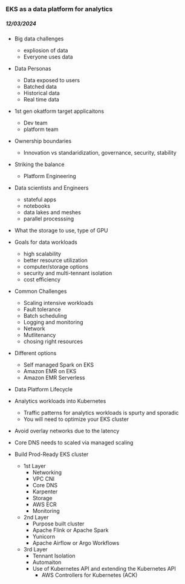 ### EKS as a data platform for analytics

##### 12/03/2024

* Big data challenges
    * expliosion of data
    * Everyone uses data

* Data Personas
    * Data exposed to users
    * Batched data 
    * Historical data
    * Real time data

* 1st gen okatform target applicaitons
    * Dev team
    * platform team
* Ownership boundaries
    * Innovation vs standaridization, governance, security, stability

* Striking the balance
    * Platform Engineering

* Data scientists and Engineers
    * stateful apps
    * notebooks
    * data lakes and meshes
    * parallel processsing
* What the storage to use, type of GPU

* Goals for data workloads
    * high scalability
    * better resource utilization
    * computer/storage options
    * security and multi-tennant isolation
    * cost efficiency
* Common Challenges
    * Scaling intensive workloads
    * Fault tolerance
    * Batch scheduling
    * Logging and monitoring
    * Network
    * Mutlitenancy
    * chosing right resources
* Different options
    * Self managed Spark on EKS
    * Amazon EMR on EKS
    * Amazon EMR Serverless

* Data Platform Lifecycle

* Analytics workloads into Kubernetes
    * Traffic patterns for analytics workloads is spurty and sporadic
    * You will need to optimize your EKS cluster

* Avoid overlay networks due to the latency

* Core DNS needs to scaled via managed scaling

* Build Prod-Ready EKS cluster
    * 1st Layer
        * Networking
        * VPC CNI
        * Core DNS
        * Karpenter
        * Storage
        * AWS ECR
        * Monitoring
    * 2nd Layer
        * Purpose built cluster
        * Apache Flink or Apache Spark
        * Yunicorn
        * Apache Airflow or Argo Workflows
    * 3rd Layer
        * Tennant Isolation
        * Automaiton
        * Use of Kubernetes API and extending the Kubernetes API
            * AWS Controllers for Kubernetes (ACK)


